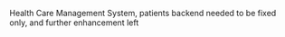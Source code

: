 Health Care Management System, patients backend needed to be fixed only, and further enhancement left
